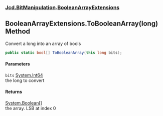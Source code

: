 ### [Jcd.BitManipulation](Jcd_BitManipulation.md 'Jcd.BitManipulation').[BooleanArrayExtensions](Jcd_BitManipulation_BooleanArrayExtensions.md 'Jcd.BitManipulation.BooleanArrayExtensions')
## BooleanArrayExtensions.ToBooleanArray(long) Method
Convert a long into an array of bools  
```csharp
public static bool[] ToBooleanArray(this long bits);
```
#### Parameters
<a name='Jcd_BitManipulation_BooleanArrayExtensions_ToBooleanArray(long)_bits'></a>
`bits` [System.Int64](https://docs.microsoft.com/en-us/dotnet/api/System.Int64 'System.Int64')  
the long to convert
  
#### Returns
[System.Boolean](https://docs.microsoft.com/en-us/dotnet/api/System.Boolean 'System.Boolean')[[]](https://docs.microsoft.com/en-us/dotnet/api/System.Array 'System.Array')  
the array. LSB at index 0
